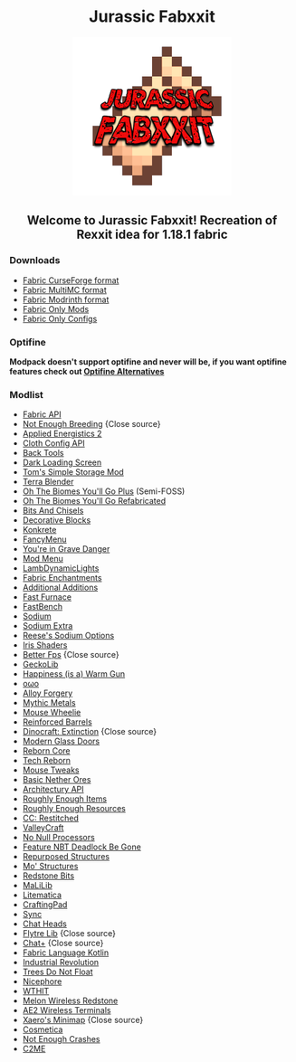 <h1 align="center"> Jurassic Fabxxit </h1>
<div align="center"><img src="icon.png"></div>
<h2 align="center">Welcome to Jurassic Fabxxit! Recreation of Rexxit idea for 1.18.1 fabric</h2>

### Downloads

- [Fabric CurseForge format](https://github.com/Legacy-ReFabrication/Jurassic-Fabxxit/releases/download/1.0/Jurassic.Fabxxit.CF.zip)
- [Fabric MultiMC format](https://github.com/Legacy-ReFabrication/Jurassic-Fabxxit/releases/download/1.0/Jurassic.Fabxxit.MMC.zip)
- [Fabric Modrinth format](https://github.com/Legacy-ReFabrication/Jurassic-Fabxxit/releases/download/1.0/Jurassic.Fabxxit.MR.mrpack)
- [Fabric Only Mods](https://github.com/Legacy-ReFabrication/Jurassic-Fabxxit/releases/download/1.0/Jurassic.Fabxxit.Mods.zip)
- [Fabric Only Configs](https://github.com/Legacy-ReFabrication/Jurassic-Fabxxit/releases/download/1.0/Jurassic.Fabxxit.configs.zip)

### Optifine
**Modpack doesn't support optifine and never will be, if you want optifine features check out [Optifine Alternatives](https://lambdaurora.dev/optifine_alternatives/)**

### Modlist
- [Fabric API](https://github.com/FabricMC/fabric)
- [Not Enough Breeding](https://www.curseforge.com/minecraft/mc-mods/not-enough-breeding) {Close source}
- [Applied Energistics 2](https://github.com/AppliedEnergistics/Applied-Energistics-2)
- [Cloth Config API](https://github.com/shedaniel/ClothConfig)
- [Back Tools](https://github.com/DanikingRD/BackTools)
- [Dark Loading Screen](https://github.com/A5b84/dark-loading-screen)
- [Tom's Simple Storage Mod](https://github.com/tom5454/Toms-Storage/tree/fabric)
- [Terra Blender](https://github.com/Glitchfiend/TerraBlender/)
- [Oh The Biomes You'll Go Plus](https://www.curseforge.com/minecraft/mc-mods/byg-plus/) (Semi-FOSS)
- [Oh The Biomes You'll Go Refabricated](https://github.com/CorgiTaco/BYG)
- [Bits And Chisels](https://github.com/CoolMineman/BitsAndChisels)
- [Decorative Blocks](https://github.com/lilypuree/Decorative-Blocks)
- [Konkrete](https://github.com/Keksuccino/Konkrete)
- [FancyMenu](https://github.com/Keksuccino/FancyMenu)
- [You're in Grave Danger](https://github.com/B1n-ry/Youre-in-grave-danger)
- [Mod Menu](https://github.com/Prospector/ModMenu)
- [LambDynamicLights](https://github.com/LambdAurora/LambDynamicLights)
- [Fabric Enchantments](https://github.com/Safrodev/fabricenchantments)
- [Additional Additions](https://github.com/Dqu1J/additionaladditions)
- [Fast Furnace](https://github.com/Tfarcenim/FabricFastFurnace)
- [FastBench](https://github.com/Tfarcenim/FabricFastBench)
- [Sodium](https://github.com/CaffeineMC/sodium-fabric)
- [Sodium Extra](https://github.com/FlashyReese/sodium-extra-fabric)
- [Reese's Sodium Options](https://github.com/FlashyReese/reeses-sodium-options)
- [Iris Shaders](https://github.com/IrisShaders/Iris)
- [Better Fps](https://www.curseforge.com/minecraft/mc-mods/better-fps-render-distance) {Close source}
- [GeckoLib](https://github.com/bernie-g/geckolib)
- [Happiness (is a) Warm Gun](https://github.com/AzureDoom/HWG)
- [oωo](https://github.com/glisco03/owo-lib)
- [Alloy Forgery](https://github.com/LordDeatHunter/Alloy-Forgery/)
- [Mythic Metals](https://github.com/Noaaan/MythicMetals)
- [Mouse Wheelie](https://github.com/Siphalor/mouse-wheelie)
- [Reinforced Barrels](https://github.com/Aton-Kish/reinforced-barrels)
- [Dinocraft: Extinction](https://www.curseforge.com/minecraft/mc-mods/dinocraft-dctm) {Close source}
- [Modern Glass Doors](https://github.com/kyrptonaught/Glass-Doors)
- [Reborn Core](https://github.com/TechReborn/RebornCore)
- [Tech Reborn](https://github.com/TechReborn/TechReborn)
- [Mouse Tweaks](https://github.com/YaLTeR/MouseTweaks)
- [Basic Nether Ores](https://github.com/cScotPlay/BasicNetherOres)
- [Architectury API](https://github.com/architectury/architectury)
- [Roughly Enough Items](https://github.com/shedaniel/RoughlyEnoughItems)
- [Roughly Enough Resources](https://github.com/theorbtwo/RoughlyEnoughResources)
- [CC: Restitched](https://github.com/cc-tweaked/cc-restitched)
- [ValleyCraft](https://github.com/ValleyCraft-Dev-Team/ValleyCraft)
- [No Null Processors](https://github.com/TelepathicGrunt/NoNullProcessors)
- [Feature NBT Deadlock Be Gone](https://github.com/TelepathicGrunt/FeatureNBTDeadlockBeGone)
- [Repurposed Structures](https://github.com/TelepathicGrunt/RepurposedStructures-Fabric)
- [Mo' Structures](https://github.com/frqnny/mostructures)
- [Redstone Bits](https://github.com/Shnupbups/redstone-bits)
- [MaLiLib](https://github.com/maruohon/malilib)
- [Litematica](https://github.com/maruohon/litematica)
- [CraftingPad](https://github.com/StrikerRockers-Mods/CraftingPad)
- [Sync](https://github.com/Kir-Antipov/sync-fabric)
- [Chat Heads](https://github.com/dzwdz/chat_heads)
- [Flytre Lib](https://www.curseforge.com/minecraft/mc-mods/lib) {Close source}
- [Chat+](https://www.curseforge.com/minecraft/mc-mods/chat) {Close source}
- [Fabric Language Kotlin](https://github.com/FabricMC/fabric-language-kotlin)
- [Industrial Revolution](https://github.com/StupPlayer/Industrial-Revolution)
- [Trees Do Not Float](https://github.com/grondag/trees-dont-float)
- [Nicephore](https://github.com/LotuxPunk/Nicephore-Fabric)
- [WTHIT](https://github.com/badasintended/wthit)
- [Melon Wireless Redstone](https://github.com/MrMelon54/wireless-redstone-fabric)
- [AE2 Wireless Terminals](https://github.com/Mari023/AE2WirelessTerminalLibrary)
- [Xaero's Minimap](https://www.curseforge.com/minecraft/mc-mods/xaeros-minimap) {Close source}
- [Cosmetica](https://github.com/EyezahMC/Cosmetica)
- [Not Enough Crashes](https://github.com/natanfudge/not-enough-crashes)
- [C2ME](https://github.com/RelativityMC/C2ME-fabric)